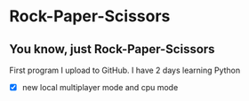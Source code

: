 # Rock-Paper-Scissors
## You know, just Rock-Paper-Scissors
First program I upload to GitHub.
I have 2 days learning Python
- [x] new local multiplayer mode and cpu mode
